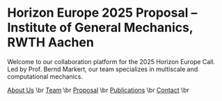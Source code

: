 # Horizon Europe 2025 Proposal – Institute of General Mechanics, RWTH Aachen

Welcome to our collaboration platform for the 2025 Horizon Europe Call. Led by Prof. Bernd Markert, our team specializes in multiscale and computational mechanics.

[About Us](about.md) \br
[Team](team.md) \br
[Proposal]([proposal.md) \br
[Publications](publications.md) \br
[Contact](contact.md) \br
